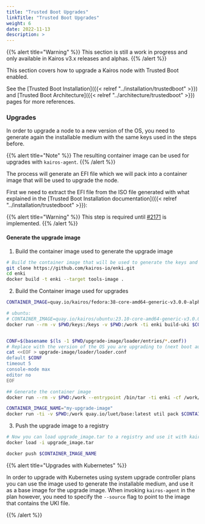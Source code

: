 ```yaml
---
title: "Trusted Boot Upgrades"
linkTitle: "Trusted Boot Upgrades"
weight: 6
date: 2022-11-13
description: >
---
```



{{% alert title="Warning" %}}
This section is still a work in progress and only available in Kairos v3.x releases and alphas.
{{% /alert %}}

This section covers how to upgrade a Kairos node with Trusted Boot enabled.

See the [Trusted Boot Installation]({{< relref "../installation/trustedboot" >}}) and [Trusted Boot Architecture]({{< relref "../architecture/trustedboot" >}}) pages for more references. 

### Upgrades

In order to upgrade a node to a new version of the OS, you need to generate again the installable medium with the same keys used in the steps before.

{{% alert title="Note" %}}
The resulting container image can be used for upgrades with `kairos-agent`.
{{% /alert %}}

The process will generate an EFI file which we will pack into a container image that will be used to upgrade the node.

First we need to extract the EFI file from the ISO file generated with what explained in the [Trusted Boot Installation documentation]({{< relref "../installation/trustedboot" >}}):

{{% alert title="Warning" %}}
This step is required until [#2171](https://github.com/kairos-io/kairos/issues/2171) is implemented.
{{% /alert %}}

#### Generate the upgrade image

1. Build the container image used to generate the upgrade image

```bash
# Build the container image that will be used to generate the keys and installable medium
git clone https://github.com/kairos-io/enki.git
cd enki
docker build -t enki --target tools-image .
```

2. Build the Container image used for upgrades

```bash
CONTAINER_IMAGE=quay.io/kairos/fedora:38-core-amd64-generic-v3.0.0-alpha1

# ubuntu:
# CONTAINER_IMAGE=quay.io/kairos/ubuntu:23.10-core-amd64-generic-v3.0.0-alpha1
docker run --rm -v $PWD/keys:/keys -v $PWD:/work -ti enki build-uki $CONTAINER_IMAGE -t uki -d /work/upgrade-image -k /keys


CONF=$(basename $(ls -1 $PWD/upgrade-image/loader/entries/*.conf))
# Replace with the version of the OS you are upgrading to (next boot auto selection)
cat <<EOF > upgrade-image/loader/loader.conf
default $CONF
timeout 5
console-mode max
editor no
EOF

## Generate the container image
docker run --rm -v $PWD:/work --entrypoint /bin/tar -ti enki -cf /work/src.tar /work/upgrade-image

CONTAINER_IMAGE_NAME="my-upgrade-image"
docker run -ti -v $PWD:/work quay.io/luet/base:latest util pack $CONTAINER_IMAGE_NAME /work/src.tar /work/upgrade_image.tar

```

3. Push the upgrade image to a registry

```bash
# Now you can load upgrade_image.tar to a registry and use it with kairos-agent
docker load -i upgrade_image.tar

docker push $CONTAINER_IMAGE_NAME
```

{{% alert title="Upgrades with Kubernetes" %}}

In order to upgrade with Kubernetes using system upgrade controller plans you can use the image used to generate the installable medium, and use it as a base image for the upgrade image. 
When invoking `kairos-agent` in the plan however, you need to specify the `--source` flag to point to the image that contains the UKI file.

{{% /alert %}}
